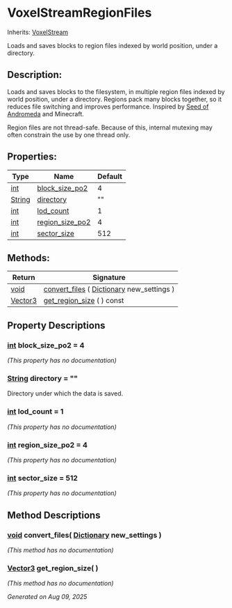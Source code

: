 # VoxelStreamRegionFiles

Inherits: [VoxelStream](VoxelStream.md)

Loads and saves blocks to region files indexed by world position, under a directory.

## Description: 

Loads and saves blocks to the filesystem, in multiple region files indexed by world position, under a directory. Regions pack many blocks together, so it reduces file switching and improves performance. Inspired by [Seed of Andromeda](https://www.seedofandromeda.com/blogs/1-creating-a-region-file-system-for-a-voxel-game) and Minecraft.

Region files are not thread-safe. Because of this, internal mutexing may often constrain the use by one thread only.

## Properties: 


Type                                                                        | Name                                   | Default 
--------------------------------------------------------------------------- | -------------------------------------- | --------
[int](https://docs.godotengine.org/en/stable/classes/class_int.html)        | [block_size_po2](#i_block_size_po2)    | 4       
[String](https://docs.godotengine.org/en/stable/classes/class_string.html)  | [directory](#i_directory)              | ""      
[int](https://docs.godotengine.org/en/stable/classes/class_int.html)        | [lod_count](#i_lod_count)              | 1       
[int](https://docs.godotengine.org/en/stable/classes/class_int.html)        | [region_size_po2](#i_region_size_po2)  | 4       
[int](https://docs.godotengine.org/en/stable/classes/class_int.html)        | [sector_size](#i_sector_size)          | 512     
<p></p>

## Methods: 


Return                                                                        | Signature                                                                                                                              
----------------------------------------------------------------------------- | ---------------------------------------------------------------------------------------------------------------------------------------
[void](#)                                                                     | [convert_files](#i_convert_files) ( [Dictionary](https://docs.godotengine.org/en/stable/classes/class_dictionary.html) new_settings )  
[Vector3](https://docs.godotengine.org/en/stable/classes/class_vector3.html)  | [get_region_size](#i_get_region_size) ( ) const                                                                                        
<p></p>

## Property Descriptions

### [int](https://docs.godotengine.org/en/stable/classes/class_int.html)<span id="i_block_size_po2"></span> **block_size_po2** = 4

*(This property has no documentation)*

### [String](https://docs.godotengine.org/en/stable/classes/class_string.html)<span id="i_directory"></span> **directory** = ""

Directory under which the data is saved.

### [int](https://docs.godotengine.org/en/stable/classes/class_int.html)<span id="i_lod_count"></span> **lod_count** = 1

*(This property has no documentation)*

### [int](https://docs.godotengine.org/en/stable/classes/class_int.html)<span id="i_region_size_po2"></span> **region_size_po2** = 4

*(This property has no documentation)*

### [int](https://docs.godotengine.org/en/stable/classes/class_int.html)<span id="i_sector_size"></span> **sector_size** = 512

*(This property has no documentation)*

## Method Descriptions

### [void](#)<span id="i_convert_files"></span> **convert_files**( [Dictionary](https://docs.godotengine.org/en/stable/classes/class_dictionary.html) new_settings ) 

*(This method has no documentation)*

### [Vector3](https://docs.godotengine.org/en/stable/classes/class_vector3.html)<span id="i_get_region_size"></span> **get_region_size**( ) 

*(This method has no documentation)*

_Generated on Aug 09, 2025_
